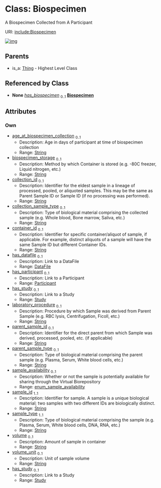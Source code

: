
# Class: Biospecimen


A Biospecimen Collected from A Participant

URI: [include:Biospecimen](https://w3id.org/include/Biospecimen)


[![img](https://yuml.me/diagram/nofunky;dir:TB/class/[Thing],[Study],[Participant],[DataFile],[Study]<has_study%200..1-++[Biospecimen&#124;age_at_biospecimen_collection:string%20%3F;biospecimen_storage:string%20%3F;collection_id:string%20%3F;collection_sample_type:string%20%3F;container_id:string%20%3F;laboratory_procedure:string%20%3F;parent_sample_id:string%20%3F;parent_sample_type:string%20%3F;sample_availability:enum_sample_availability%20%3F;sample_id:string;sample_type:string;volume:string%20%3F;volume_unit:string%20%3F],[Participant]<has_participant%200..1-++[Biospecimen],[DataFile]<has_datafile%200..1-++[Biospecimen],[DataFile]++-%20has_biospecimen%200..1>[Biospecimen],[Thing]^-[Biospecimen])](https://yuml.me/diagram/nofunky;dir:TB/class/[Thing],[Study],[Participant],[DataFile],[Study]<has_study%200..1-++[Biospecimen&#124;age_at_biospecimen_collection:string%20%3F;biospecimen_storage:string%20%3F;collection_id:string%20%3F;collection_sample_type:string%20%3F;container_id:string%20%3F;laboratory_procedure:string%20%3F;parent_sample_id:string%20%3F;parent_sample_type:string%20%3F;sample_availability:enum_sample_availability%20%3F;sample_id:string;sample_type:string;volume:string%20%3F;volume_unit:string%20%3F],[Participant]<has_participant%200..1-++[Biospecimen],[DataFile]<has_datafile%200..1-++[Biospecimen],[DataFile]++-%20has_biospecimen%200..1>[Biospecimen],[Thing]^-[Biospecimen])

## Parents

 *  is_a: [Thing](Thing.md) - Highest Level Class

## Referenced by Class

 *  **None** *[has_biospecimen](has_biospecimen.md)*  <sub>0..1</sub>  **[Biospecimen](Biospecimen.md)**

## Attributes


### Own

 * [age_at_biospecimen_collection](age_at_biospecimen_collection.md)  <sub>0..1</sub>
     * Description: Age in days of participant at time of biospecimen collection
     * Range: [String](types/String.md)
 * [biospecimen_storage](biospecimen_storage.md)  <sub>0..1</sub>
     * Description: Method by which Container is stored (e.g. -80C freezer, Liquid nitrogen, etc.)
     * Range: [String](types/String.md)
 * [collection_id](collection_id.md)  <sub>0..1</sub>
     * Description: Identifier for the eldest sample in a lineage of processed, pooled, or aliquoted samples. This may be the same as Parent Sample ID or Sample ID (if no processing was performed).
     * Range: [String](types/String.md)
 * [collection_sample_type](collection_sample_type.md)  <sub>0..1</sub>
     * Description: Type of biological material comprising the collected sample (e.g. Whole blood, Bone marrow, Saliva, etc.)
     * Range: [String](types/String.md)
 * [container_id](container_id.md)  <sub>0..1</sub>
     * Description: Identifier for specific container/aliquot of sample, if applicable. For example, distinct aliquots of a sample will have the same Sample ID but different Container IDs.
     * Range: [String](types/String.md)
 * [has_datafile](has_datafile.md)  <sub>0..1</sub>
     * Description: Link to a DataFile
     * Range: [DataFile](DataFile.md)
 * [has_participant](has_participant.md)  <sub>0..1</sub>
     * Description: Link to a Participant
     * Range: [Participant](Participant.md)
 * [has_study](has_study.md)  <sub>0..1</sub>
     * Description: Link to a Study
     * Range: [Study](Study.md)
 * [laboratory_procedure](laboratory_procedure.md)  <sub>0..1</sub>
     * Description: Procedure by which Sample was derived from Parent Sample (e.g. RBC lysis, Centrifugation, Ficoll, etc.)
     * Range: [String](types/String.md)
 * [parent_sample_id](parent_sample_id.md)  <sub>0..1</sub>
     * Description: Identifier for the direct parent from which Sample was derived, processed, pooled, etc. (if applicable)
     * Range: [String](types/String.md)
 * [parent_sample_type](parent_sample_type.md)  <sub>0..1</sub>
     * Description: Type of biological material comprising the parent sample (e.g. Plasma, Serum, White blood cells, etc.)
     * Range: [String](types/String.md)
 * [sample_availability](sample_availability.md)  <sub>0..1</sub>
     * Description: Whether or not the sample is potentially available for sharing through the Virtual Biorepository
     * Range: [enum_sample_availability](enum_sample_availability.md)
 * [sample_id](sample_id.md)  <sub>1..1</sub>
     * Description: Identifier for sample. A sample is a unique biological material; two samples with two different IDs are biologically distinct.
     * Range: [String](types/String.md)
 * [sample_type](sample_type.md)  <sub>1..1</sub>
     * Description: Type of biological material comprising the sample (e.g. Plasma, Serum, White blood cells, DNA, RNA, etc.)
     * Range: [String](types/String.md)
 * [volume](volume.md)  <sub>0..1</sub>
     * Description: Amount of sample in container
     * Range: [String](types/String.md)
 * [volume_unit](volume_unit.md)  <sub>0..1</sub>
     * Description: Unit of sample volume
     * Range: [String](types/String.md)
 * [has_study](has_study.md)  <sub>0..1</sub>
     * Description: Link to a Study
     * Range: [Study](Study.md)
